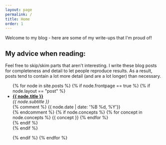 ```yaml
---
layout: page
permalink: /
title: Home
order: 1
---
```


Welcome to my blog - here are some of my write-ups that I'm proud of! 

## My advice when reading:

Feel free to skip/skim parts that aren't interesting. I write these blog posts for completeness and detail to let people reproduce results. As a result, posts tend to contain a lot more detail (and are a lot longer) than necessary.

<ul class="list-of-posts">
{% for node in site.posts %}
{% if node.frontpage == true %}
  {% if node.layout == "post" %}
  <li class="sans-marker">
  	<a href="{{ node.url }}"> <b> {{ node.title }} </b> </a> <br>
  	<span> <i> {{ node.subtitle }} </i> </span> <br>
  	{% comment %}
  	<span> {{ node.date | date: '%B %d, %Y'}} </span> <br>
  	{% endcomment %}
  	{% if node.concepts %}
  	  {% for concept in node.concepts %}
  	  	<span class="post-concept">{{ concept }}</span>
  	  {% endfor %}
  	  <br>
  	{% endif %}
  </li>
  {% endif %}

{% endif %}
{% endfor %}
</ul>